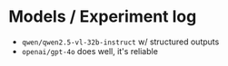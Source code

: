 # Models / Experiment log

- `qwen/qwen2.5-vl-32b-instruct` w/ structured outputs
- `openai/gpt-4o` does well, it's reliable
